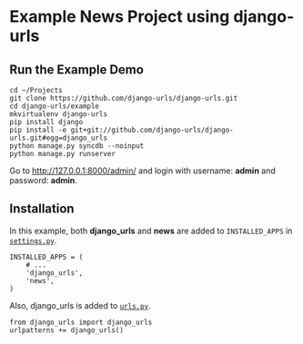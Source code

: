 Example News Project using django-urls
======================================

## Run the Example Demo

    cd ~/Projects
    git clone https://github.com/django-urls/django-urls.git
    cd django-urls/example
    mkvirtualenv django-urls
    pip install django
    pip install -e git+git://github.com/django-urls/django-urls.git#egg=django_urls
    python manage.py syncdb --noinput
    python manage.py runserver

Go to http://127.0.0.1:8000/admin/ and login with username: **admin** and password: **admin**.

## Installation

In this example, both **django_urls** and **news** are added to `INSTALLED_APPS` in [`settings.py`](/django-urls/django-urls/blob/master/example/news/settings.py).

    INSTALLED_APPS = (
        # ...
        'django_urls',
        'news',
    )

Also, django_urls is added to [`urls.py`](/django-urls/django-urls/blob/master/example/news/urls.py).

    from django_urls import django_urls
    urlpatterns += django_urls()
